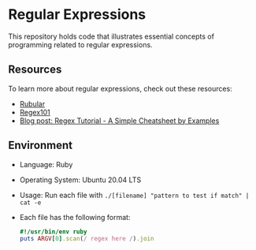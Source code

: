 # Regular Expressions

This repository holds code that illustrates essential concepts of programming related to regular expressions.

## Resources

To learn more about regular expressions, check out these resources:

- [Rubular](http://rubular.com/)
- [Regex101](https://regex101.com/r/cO8lqs/2)
- [Blog post: Regex Tutorial - A Simple Cheatsheet by Examples](https://medium.com/factory-mind/regex-tutorial-a-simple-cheatsheet-by-examples-649dc1c3f285)

## Environment

- Language: Ruby
- Operating System: Ubuntu 20.04 LTS
- Usage: Run each file with `./[filename] "pattern to test if match" | cat -e`
- Each file has the following format:

  ```ruby
  #!/usr/bin/env ruby
  puts ARGV[0].scan(/ regex here /).join
  